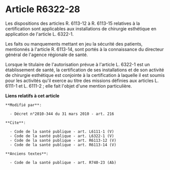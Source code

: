 # Article R6322-28

Les dispositions des articles R. 6113-12 à R. 6113-15 relatives à la certification sont applicables aux installations de
chirurgie esthétique en application de l'article L. 6322-1. 

Les faits ou manquements mettant en jeu la sécurité des patients, mentionnés à l'article R. 6113-14, sont portés à la
connaissance du directeur général de l'agence régionale de santé. 

Lorsque le titulaire de l'autorisation prévue à l'article L. 6322-1 est un établissement de santé, la certification de ses
installations et de son activité de chirurgie esthétique est conjointe à la certification à laquelle il est soumis pour les
activités qu'il exerce au titre des missions définies aux articles L. 6111-1 et L. 6111-2 ; elle fait l'objet d'une mention
particulière.

**Liens relatifs à cet article**

	**Modifié par**:

	  - Décret n°2010-344 du 31 mars 2010 - art. 216

	**Cite**:

	  - Code de la santé publique - art. L6111-1 (V)
	  - Code de la santé publique - art. L6322-1 (V)
	  - Code de la santé publique - art. R6113-12 (V)
	  - Code de la santé publique - art. R6113-14 (V)

	**Anciens textes**:

	  - Code de la santé publique - art. R740-23 (Ab)
